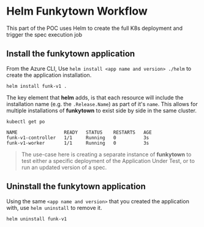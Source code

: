 # Helm Funkytown Workflow
This part of the POC uses Helm to create the full K8s deployment and trigger the spec execution job

## Install the funkytown application
From the Azure CLI, Use `helm install <app name and version> ./helm` to create the application installation.
```
helm install funk-v1 .
```

The key element that **helm** adds, is that each resource will include the installation name (e.g. the `.Release.Name`) as part of it's `name`.  This allows for multiple installations of **funkytown** to exist side by side in the same cluster.


```
kubectl get po

NAME                 READY   STATUS    RESTARTS   AGE
funk-v1-controller   1/1     Running   0          3s
funk-v1-worker       1/1     Running   0          3s
```

> The use-case here is creating a separate instance of **funkytown** to test either a specific deployment of the Application Under Test, or to run an updated version of a spec.


## Uninstall the funkytown application 
Using the same `<app name and version>` that you created the application with, use `helm uninstall` to remove it.

```
helm uninstall funk-v1
```